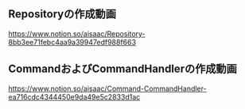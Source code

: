 ## Repositoryの作成動画

https://www.notion.so/aisaac/Repository-8bb3ee71febc4aa9a39947edf988f663

## CommandおよびCommandHandlerの作成動画
https://www.notion.so/aisaac/Command-CommandHandler-ea716cdc4344450e9da49e5c2833d1ac